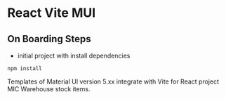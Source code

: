 # React Vite MUI

## On Boarding Steps
- initial project with install dependencies
```
npm install
```

Templates of Material UI version 5.xx integrate with Vite for React project MIC Warehouse stock items.